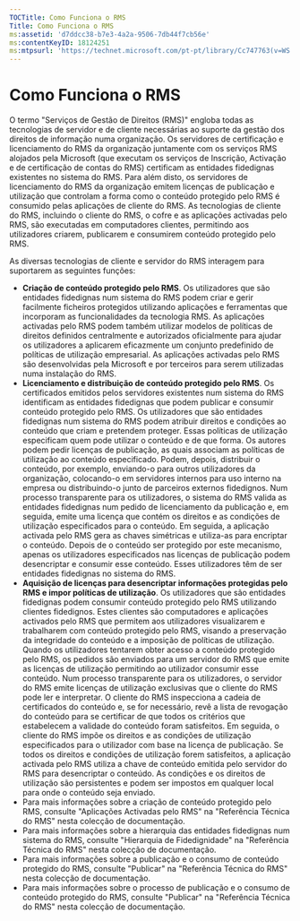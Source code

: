```yaml
---
TOCTitle: Como Funciona o RMS
Title: Como Funciona o RMS
ms:assetid: 'd7ddcc38-b7e3-4a2a-9506-7db44f7cb56e'
ms:contentKeyID: 18124251
ms:mtpsurl: 'https://technet.microsoft.com/pt-pt/library/Cc747763(v=WS.10)'
---
```


Como Funciona o RMS
===================

O termo "Serviços de Gestão de Direitos (RMS)" engloba todas as tecnologias de servidor e de cliente necessárias ao suporte da gestão dos direitos de informação numa organização. Os servidores de certificação e licenciamento do RMS da organização juntamente com os serviços RMS alojados pela Microsoft (que executam os serviços de Inscrição, Activação e de certificação de contas do RMS) certificam as entidades fidedignas existentes no sistema do RMS. Para além disto, os servidores de licenciamento do RMS da organização emitem licenças de publicação e utilização que controlam a forma como o conteúdo protegido pelo RMS é consumido pelas aplicações de cliente do RMS. As tecnologias de cliente do RMS, incluindo o cliente do RMS, o cofre e as aplicações activadas pelo RMS, são executadas em computadores clientes, permitindo aos utilizadores criarem, publicarem e consumirem conteúdo protegido pelo RMS.

As diversas tecnologias de cliente e servidor do RMS interagem para suportarem as seguintes funções:

-   **Criação de conteúdo protegido pelo RMS**. Os utilizadores que são entidades fidedignas num sistema do RMS podem criar e gerir facilmente ficheiros protegidos utilizando aplicações e ferramentas que incorporam as funcionalidades da tecnologia RMS. As aplicações activadas pelo RMS podem também utilizar modelos de políticas de direitos definidos centralmente e autorizados oficialmente para ajudar os utilizadores a aplicarem eficazmente um conjunto predefinido de políticas de utilização empresarial. As aplicações activadas pelo RMS são desenvolvidas pela Microsoft e por terceiros para serem utilizadas numa instalação do RMS.
-   **Licenciamento e distribuição de conteúdo protegido pelo RMS**. Os certificados emitidos pelos servidores existentes num sistema do RMS identificam as entidades fidedignas que podem publicar e consumir conteúdo protegido pelo RMS. Os utilizadores que são entidades fidedignas num sistema do RMS podem atribuir direitos e condições ao conteúdo que criam e pretendem proteger. Essas políticas de utilização especificam quem pode utilizar o conteúdo e de que forma. Os autores podem pedir licenças de publicação, as quais associam as políticas de utilização ao conteúdo especificado. Podem, depois, distribuir o conteúdo, por exemplo, enviando-o para outros utilizadores da organização, colocando-o em servidores internos para uso interno na empresa ou distribuindo-o junto de parceiros externos fidedignos.
    Num processo transparente para os utilizadores, o sistema do RMS valida as entidades fidedignas num pedido de licenciamento da publicação e, em seguida, emite uma licença que contém os direitos e as condições de utilização especificados para o conteúdo. Em seguida, a aplicação activada pelo RMS gera as chaves simétricas e utiliza-as para encriptar o conteúdo. Depois de o conteúdo ser protegido por este mecanismo, apenas os utilizadores especificados nas licenças de publicação podem desencriptar e consumir esse conteúdo. Esses utilizadores têm de ser entidades fidedignas no sistema do RMS.
-   **Aquisição de licenças para desencriptar informações protegidas pelo RMS e impor políticas de utilização**. Os utilizadores que são entidades fidedignas podem consumir conteúdo protegido pelo RMS utilizando clientes fidedignos. Estes clientes são computadores e aplicações activados pelo RMS que permitem aos utilizadores visualizarem e trabalharem com conteúdo protegido pelo RMS, visando a preservação da integridade do conteúdo e a imposição de políticas de utilização. Quando os utilizadores tentarem obter acesso a conteúdo protegido pelo RMS, os pedidos são enviados para um servidor do RMS que emite as licenças de utilização permitindo ao utilizador consumir esse conteúdo.
    Num processo transparente para os utilizadores, o servidor do RMS emite licenças de utilização exclusivas que o cliente do RMS pode ler e interpretar. O cliente do RMS inspecciona a cadeia de certificados do conteúdo e, se for necessário, revê a lista de revogação do conteúdo para se certificar de que todos os critérios que estabelecem a validade do conteúdo foram satisfeitos. Em seguida, o cliente do RMS impõe os direitos e as condições de utilização especificados para o utilizador com base na licença de publicação. Se todos os direitos e condições de utilização forem satisfeitos, a aplicação activada pelo RMS utiliza a chave de conteúdo emitida pelo servidor do RMS para desencriptar o conteúdo. As condições e os direitos de utilização são persistentes e podem ser impostos em qualquer local para onde o conteúdo seja enviado.
-   Para mais informações sobre a criação de conteúdo protegido pelo RMS, consulte "Aplicações Activadas pelo RMS" na "Referência Técnica do RMS" nesta colecção de documentação.
-   Para mais informações sobre a hierarquia das entidades fidedignas num sistema do RMS, consulte "Hierarquia de Fidedignidade" na "Referência Técnica do RMS" nesta colecção de documentação.
-   Para mais informações sobre a publicação e o consumo de conteúdo protegido do RMS, consulte "Publicar" na "Referência Técnica do RMS" nesta colecção de documentação.
-   Para mais informações sobre o processo de publicação e o consumo de conteúdo protegido do RMS, consulte "Publicar" na "Referência Técnica do RMS" nesta colecção de documentação.
